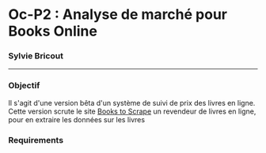 # Oc-P2 : Analyse de marché pour Books Online
### Sylvie Bricout 
---

### Objectif
Il s'agit d'une version bêta d'un système de suivi de prix des livres en ligne.
Cette version scrute le site [Books to Scrape](http://books.toscrape.com/) un revendeur de livres en ligne, 
pour en extraire les données sur les livres


### Requirements
